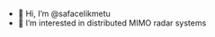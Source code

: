 - 👋 Hi, I’m @safacelikmetu
- 👀 I’m interested in distributed MIMO radar systems

<!---
safacelikmetu/safacelikmetu is a ✨ special ✨ repository because its `README.md` (this file) appears on your GitHub profile.
You can click the Preview link to take a look at your changes.
--->
